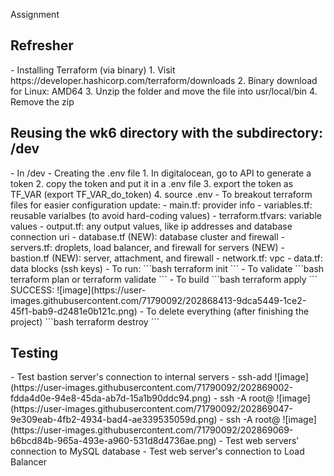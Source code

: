 Assignment

<h2>Refresher</h2>
- Installing Terraform (via binary)
  1. Visit https://developer.hashicorp.com/terraform/downloads
  2. Binary download for Linux: AMD64 
  3. Unzip the folder and move the file into usr/local/bin
  4. Remove the zip
  
<h2>Reusing the wk6 directory with the subdirectory: /dev</h2>
- In /dev
  - Creating the .env file
      1. In digitalocean, go to API to generate a token
      2. copy the token and put it in a .env file
      3. export the token as TF_VAR (export TF_VAR_do_token)
      4. source .env
  - To breakout terraform files for easier configuration update: 
    - main.tf: provider info
    - variables.tf: reusable varialbes (to avoid hard-coding values)
    - terraform.tfvars: variable values
    - output.tf: any output values, like ip addresses and database connection uri
    - database.tf (NEW): database cluster and firewall
    - servers.tf: droplets, load balancer, and firewall for servers (NEW)
    - bastion.tf (NEW): server, attachment, and firewall
    - network.tf: vpc
    - data.tf: data blocks (ssh keys)   
  - To run: 
    ```bash
    terraform init
    ```
  - To validate
    ```bash
    terraform plan or terraform validate
    ``` 
  - To build
    ```bash
    terraform apply
    ``` 
    SUCCESS:
    ![image](https://user-images.githubusercontent.com/71790092/202868413-9dca5449-1ce2-45f1-bab9-d2481e0b121c.png)
  - To delete everything (after finishing the project)
    ```bash
    terraform destroy
    ``` 
<h2>Testing</h2>
- Test bastion server's connection to internal servers
  - ssh-add <path to private key>
  ![image](https://user-images.githubusercontent.com/71790092/202869002-fdda4d0e-94e8-45da-ab7d-15a1b90ddc94.png)
  - ssh -A root@<public IP of bastion server>
  ![image](https://user-images.githubusercontent.com/71790092/202869047-9e309eab-4fb2-4934-bad4-ae339535059d.png)
  - ssh -A root@<internal IP of web server 1>
  ![image](https://user-images.githubusercontent.com/71790092/202869069-b6bcd84b-965a-493e-a960-531d8d4736ae.png)
- Test web servers' connection to MySQL database
- Test web server's connection to Load Balancer

